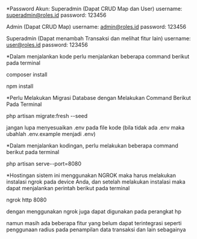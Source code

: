*Password Akun:
Superadmin (Dapat CRUD Map dan User)
username: superadmin@roles.id
password: 123456

Admin (Dapat CRUD Map)
username: admin@roles.id
password: 123456

Superadmin (Dapat menambah Transaksi dan melihat fitur lain)
username: user@roles.id
password: 123456

*Dalam menjalankan kode perlu menjalankan beberapa command berikut pada terminal

composer install

npm install

*Perlu Melakukan Migrasi Database dengan Melakukan Command Berikut Pada Terminal

php artisan migrate:fresh --seed

jangan lupa menyesuaikan .env pada file kode (bila tidak ada .env maka ubahlah .env.example menjadi .env)

*Dalam menjalankan kodingan, perlu melakukan beberapa command berikut pada terminal

php artisan serve--port=8080

*Hostingan sistem ini menggunakan NGROK maka harus melakukan instalasi ngrok pada device Anda, dan setelah melakukan instalasi maka dapat menjalankan perintah berikut pada terminal

ngrok http 8080

dengan menggunakan ngrok juga dapat digunakan pada perangkat hp

namun masih ada beberapa fitur yang belum dapat terintegrasi seperti penggunaan radius pada penampilan data transaksi dan lain sebagainya